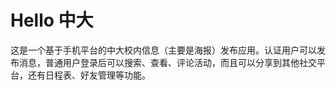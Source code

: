 # Hello 中大

这是一个基于手机平台的中大校内信息（主要是海报）发布应用。认证用户可以发布消息，普通用户登录后可以搜索、查看、评论活动，而且可以分享到其他社交平台，还有日程表、好友管理等功能。